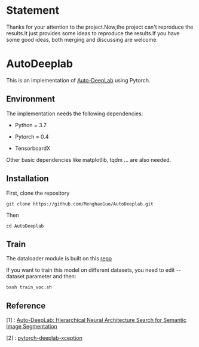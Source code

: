 # Statement 
Thanks for your attention to the project.Now,the project can't reproduce the results.It just provides some ideas to reproduce the results.If you have some good ideas, both merging and discussing are welcome.

# AutoDeeplab

This is an implementation of [Auto-DeepLab](https://arxiv.org/abs/1901.02985) using Pytorch.

## Environment

The implementation needs the following dependencies:  

- Python = 3.7 

- Pytorch = 0.4 

- TensorboardX

Other basic dependencies like matplotlib, tqdm ... are also needed.

## Installation

First, clone the repository

    git clone https://github.com/MenghaoGuo/AutoDeeplab.git
    
Then

    cd AutoDeeplab

## Train

The dataloader module is built on this [repo](https://github.com/jfzhang95/pytorch-deeplab-xception)

If you want to train this model on different datasets, you need to edit --dataset parameter and then:

    bash train_voc.sh


## Reference
[1] : [Auto-DeepLab: Hierarchical Neural Architecture Search for Semantic Image Segmentation](https://arxiv.org/abs/1901.02985)


[2] : [pytorch-deeplab-xception](https://github.com/jfzhang95/pytorch-deeplab-xception)
